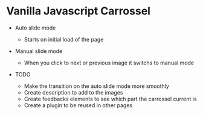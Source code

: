 # Vanilla Javascript Carrossel

- Auto slide mode
  * Starts on initial load of the page
- Manual slide mode
  * When you click to next or previous image it switchs to manual mode

- TODO
  * Make the transition on the auto slide mode more smoothly
  * Create description to add to the images
  * Create feedbacks elements to see which part the carrossel current is
  * Create a plugin to be reused in other pages
